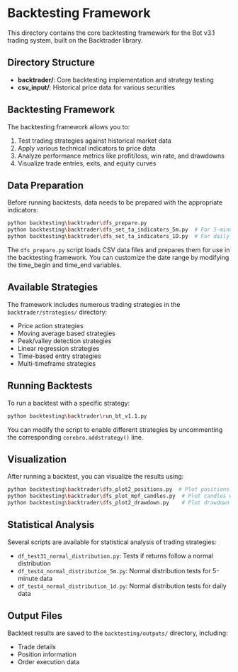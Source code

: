 # Backtesting Framework

This directory contains the core backtesting framework for the Bot v3.1 trading system, built on the Backtrader library.

## Directory Structure

- **backtrader/**: Core backtesting implementation and strategy testing
- **csv_input/**: Historical price data for various securities

## Backtesting Framework

The backtesting framework allows you to:

1. Test trading strategies against historical market data
2. Apply various technical indicators to price data
3. Analyze performance metrics like profit/loss, win rate, and drawdowns
4. Visualize trade entries, exits, and equity curves

## Data Preparation

Before running backtests, data needs to be prepared with the appropriate indicators:

```bash
python backtesting\backtrader\dfs_prepare.py
python backtesting\backtrader\dfs_set_ta_indicators_5m.py  # For 5-minute data
python backtesting\backtrader\dfs_set_ta_indicators_1D.py  # For daily data
```

The `dfs_prepare.py` script loads CSV data files and prepares them for use in the backtesting framework. You can customize the date range by modifying the time_begin and time_end variables.

## Available Strategies

The framework includes numerous trading strategies in the `backtrader/strategies/` directory:

- Price action strategies
- Moving average based strategies
- Peak/valley detection strategies
- Linear regression strategies
- Time-based entry strategies
- Multi-timeframe strategies

## Running Backtests

To run a backtest with a specific strategy:

```bash
python backtesting\backtrader\run_bt_v1.1.py
```

You can modify the script to enable different strategies by uncommenting the corresponding `cerebro.addstrategy()` line.

## Visualization

After running a backtest, you can visualize the results using:

```bash
python backtesting\backtrader\dfs_plot2_positions.py  # Plot positions
python backtesting\backtrader\dfs_plot_mpf_candles.py  # Plot candles with indicators
python backtesting\backtrader\dfs_plot2_drawdown.py    # Plot drawdown
```

## Statistical Analysis

Several scripts are available for statistical analysis of trading strategies:

- `df_test31_normal_distribution.py`: Tests if returns follow a normal distribution
- `df_test4_normal_distribution_5m.py`: Normal distribution tests for 5-minute data
- `df_test4_normal_distribution_1d.py`: Normal distribution tests for daily data

## Output Files

Backtest results are saved to the `backtesting/outputs/` directory, including:
- Trade details
- Position information
- Order execution data